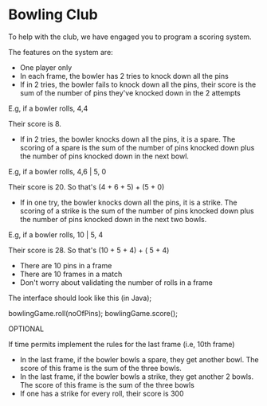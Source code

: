 # Bowling Club

To help with the club, we have engaged you to program a scoring system. 
 
The features on the system are:
 
* One player only
* In each frame, the bowler has 2 tries to knock down all the pins
* If in 2 tries, the bowler fails to knock down all the pins, their score is the sum of the number of pins they've knocked down in the 2 attempts
 
E.g, if a bowler rolls, 4,4
 
Their score is 8.  
 
* If in 2 tries, the bowler knocks down all the pins, it is a spare. The scoring of a spare is the sum of the number of pins knocked down plus the number of pins knocked down in the next bowl.
 
E.g, if a bowler rolls, 4,6 |  5, 0
 
Their score is 20. So that's (4 + 6 + 5) + (5 + 0)
 
* If in one try, the bowler knocks down all the pins, it is a strike. The scoring of a strike is the sum of the number of pins knocked down plus the number of pins knocked down in the next two bowls.
 
E.g, if a bowler rolls, 10 | 5, 4
 
Their score is 28. So that's (10 + 5 + 4) + ( 5 + 4)
 
* There are 10 pins in a frame
* There are 10 frames in a match
* Don't worry about validating the number of rolls in a frame
 
The interface should look like this (in Java);
 
bowlingGame.roll(noOfPins);
bowlingGame.score();
 
OPTIONAL
 
If time permits implement the rules for the last frame (i.e, 10th frame)
 
* In the last frame, if the bowler bowls a spare, they get another bowl. The score of this frame is the sum of the three bowls.
* In the last frame, if the bowler bowls a strike, they get another 2 bowls. The score of this frame is the sum of the three bowls
* If one has a strike for every roll, their score is 300
 